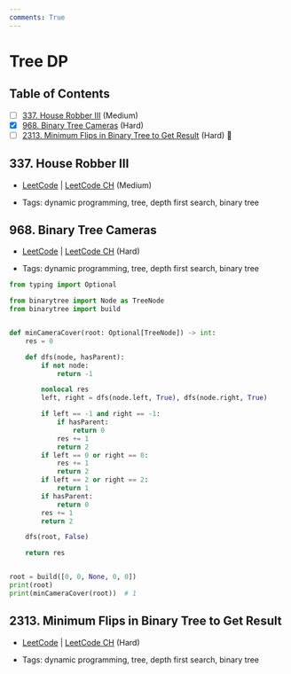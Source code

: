 ```yaml
---
comments: True
---
```


# Tree DP

## Table of Contents

- [ ] [337. House Robber III](https://leetcode.cn/problems/house-robber-iii/) (Medium)
- [x] [968. Binary Tree Cameras](https://leetcode.cn/problems/binary-tree-cameras/) (Hard)
- [ ] [2313. Minimum Flips in Binary Tree to Get Result](https://leetcode.cn/problems/minimum-flips-in-binary-tree-to-get-result/) (Hard) 👑

## 337. House Robber III

-   [LeetCode](https://leetcode.com/problems/house-robber-iii/) | [LeetCode CH](https://leetcode.cn/problems/house-robber-iii/) (Medium)

-   Tags: dynamic programming, tree, depth first search, binary tree
## 968. Binary Tree Cameras

-   [LeetCode](https://leetcode.com/problems/binary-tree-cameras/) | [LeetCode CH](https://leetcode.cn/problems/binary-tree-cameras/) (Hard)

-   Tags: dynamic programming, tree, depth first search, binary tree

```python title="968. Binary Tree Cameras - Python Solution"
from typing import Optional

from binarytree import Node as TreeNode
from binarytree import build


def minCameraCover(root: Optional[TreeNode]) -> int:
    res = 0

    def dfs(node, hasParent):
        if not node:
            return -1

        nonlocal res
        left, right = dfs(node.left, True), dfs(node.right, True)

        if left == -1 and right == -1:
            if hasParent:
                return 0
            res += 1
            return 2
        if left == 0 or right == 0:
            res += 1
            return 2
        if left == 2 or right == 2:
            return 1
        if hasParent:
            return 0
        res += 1
        return 2

    dfs(root, False)

    return res


root = build([0, 0, None, 0, 0])
print(root)
print(minCameraCover(root))  # 1

```

## 2313. Minimum Flips in Binary Tree to Get Result

-   [LeetCode](https://leetcode.com/problems/minimum-flips-in-binary-tree-to-get-result/) | [LeetCode CH](https://leetcode.cn/problems/minimum-flips-in-binary-tree-to-get-result/) (Hard)

-   Tags: dynamic programming, tree, depth first search, binary tree
